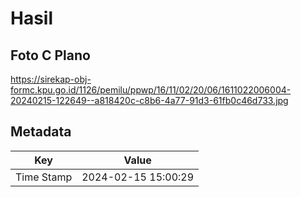 # Hasil

## Foto C Plano

https://sirekap-obj-formc.kpu.go.id/1126/pemilu/ppwp/16/11/02/20/06/1611022006004-20240215-122649--a818420c-c8b6-4a77-91d3-61fb0c46d733.jpg


## Metadata

| Key        | Value               |
| ---------- | ------------------- |
| Time Stamp | 2024-02-15 15:00:29 |



